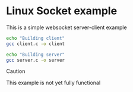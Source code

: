 # Linux Socket example

This is a simple websocket server-client example

```bash
echo "Building client"
gcc client.c -o client

echo "Building server"
gcc server.c -o server
```

> [!CAUTION]
> This example is not yet fully functional